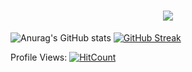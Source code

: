 

<h1 align="center">
  <a href="https://git.io/typing-svg">
    <img src="https://readme-typing-svg.herokuapp.com/?lines=Hello,+There!+👋;Welcome+To+My+Profile;&center=true&size=30">
  </a>
</h1>




![Anurag's GitHub stats](https://github-readme-stats.vercel.app/api?username=irtco&show_icons=true&theme=radical)
[![GitHub Streak](http://github-readme-streak-stats.herokuapp.com?user=irtco&theme=dark&background=000000)](https://git.io/streak-stats)




Profile Views: 
[![HitCount](https://hits.dwyl.com/irtco/irtco.svg?style=flat)](http://hits.dwyl.com/irtco/irtco)

